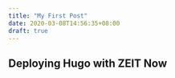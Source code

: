 ```yaml
---
title: "My First Post"
date: 2020-03-08T14:56:35+08:00
draft: true
---
```


## Deploying Hugo with ZEIT Now


